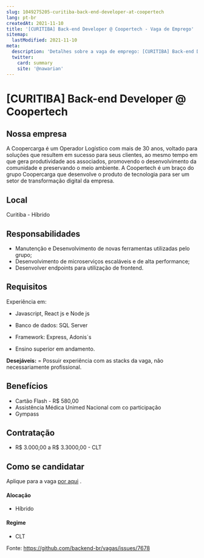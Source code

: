 ```yaml
---
slug: 1049275205-curitiba-back-end-developer-at-coopertech
lang: pt-br
createdAt: 2021-11-10
title: '[CURITIBA] Back-end Developer @ Coopertech - Vaga de Emprego'
sitemap:
  lastModified: 2021-11-10
meta:
  description: 'Detalhes sobre a vaga de emprego: [CURITIBA] Back-end Developer @ Coopertech'
  twitter:
    card: summary
    site: '@nawarian'
---
```


# [CURITIBA] Back-end Developer @ Coopertech

## Nossa empresa

A Coopercarga é um Operador Logístico com mais de 30 anos, voltado para soluções que resultem em sucesso para seus clientes, ao mesmo tempo em que gera produtividade aos associados, promovendo o desenvolvimento da comunidade e preservando o meio ambiente.
﻿A Coopertech é um braço do grupo Coopercarga que desenvolve o produto de tecnologia para ser um setor de transformação digital da empresa. ﻿

## Local

Curitiba - Híbrido

## Responsabilidades
- Manutenção e Desenvolvimento de novas ferramentas utilizadas pelo grupo;
- Desenvolvimento de microserviços escaláveis e de alta performance;
- Desenvolver endpoints para utilização de frontend. 

## Requisitos

Experiência em:
- Javascript, React js e Node js
- Banco de dados: SQL Server
- Framework: Express, Adonis´s

- Ensino superior em andamento.

**Desejáveis:**
= Possuir experiência com as stacks da vaga, não necessariamente profissional.

## Benefícios

- Cartão Flash - R$ 580,00
- Assistência Médica Unimed Nacional com co participação
- Gympass﻿﻿﻿﻿

## Contratação

- R$ 3.000,00 a R$ 3.3000,00 - CLT

## Como se candidatar

Aplique para a vaga [por aqui](https://www.careers-page.com/novare-rh/job/55YX65) .

#### Alocação
- Híbrido

#### Regime
- CLT 

Fonte: https://github.com/backend-br/vagas/issues/7678